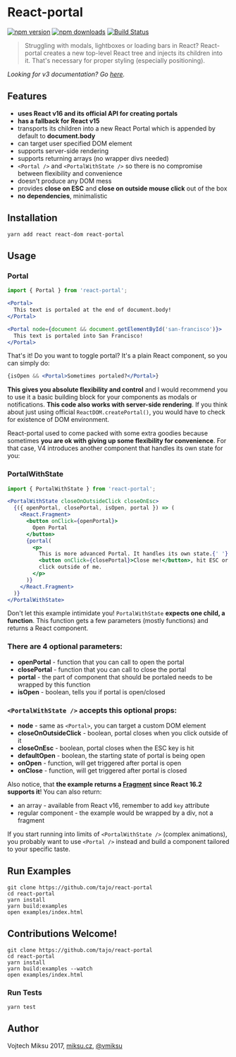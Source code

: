 React-portal
============
[![npm version](https://img.shields.io/npm/v/react-portal.svg?style=flat-square)](https://www.npmjs.com/package/react-portal)
[![npm downloads](https://img.shields.io/npm/dm/react-portal.svg?style=flat-square)](https://www.npmjs.com/package/react-portal)
[![Build Status](https://travis-ci.org/tajo/react-portal.svg?branch=master)](https://travis-ci.org/tajo/react-portal)

> Struggling with modals, lightboxes or loading bars in React? React-portal creates a new top-level React tree and injects its children into it. That's necessary for proper styling (especially positioning).

*Looking for v3 documentation? Go [here](READMEv3.MD).*

## Features

- **uses React v16 and its official API for creating portals**
- **has a fallback for React v15**
- transports its children into a new React Portal which is appended by default to **document.body**
- can target user specified DOM element
- supports server-side rendering
- supports returning arrays (no wrapper divs needed)
- `<Portal />` and `<PortalWithState />` so there is no compromise between flexibility and convenience
- doesn't produce any DOM mess
- provides **close on ESC** and **close on outside mouse click** out of the box
- **no dependencies**, minimalistic

## Installation

```shell
yarn add react react-dom react-portal
```

## Usage

### Portal

```jsx 
import { Portal } from 'react-portal';

<Portal>
  This text is portaled at the end of document.body!
</Portal>

<Portal node={document && document.getElementById('san-francisco')}>
  This text is portaled into San Francisco!
</Portal>
```

That's it! Do you want to toggle portal? It's a plain React component, so you can simply do:

```jsx
{isOpen && <Portal>Sometimes portaled?</Portal>}
```

**This gives you absolute flexibility and control** and I would recommend you to use it a basic building block for your components as modals or notifications. **This code also works with server-side rendering**. If you think about just using official `ReactDOM.createPortal()`, you would have to check for existence of DOM environment.

React-portal used to come packed with some extra goodies because sometimes **you are ok with giving up some flexibility for convenience**. For that case, V4 introduces another component that handles its own state for you:

### PortalWithState

```jsx 
import { PortalWithState } from 'react-portal';

<PortalWithState closeOnOutsideClick closeOnEsc>
  {({ openPortal, closePortal, isOpen, portal }) => (
    <React.Fragment>
      <button onClick={openPortal}>
        Open Portal
      </button>
      {portal(
        <p>
          This is more advanced Portal. It handles its own state.{' '}
          <button onClick={closePortal}>Close me!</button>, hit ESC or
          click outside of me.
        </p>
      )}
    </React.Fragment>
  )}
</PortalWithState>
```

Don't let this example intimidate you! `PortalWithState` **expects one child, a function**. This function gets a few parameters (mostly functions) and returns a React component.

### There are 4 optional parameters:

- **openPortal** - function that you can call to open the portal
- **closePortal** - function that you can call to close the portal
- **portal** - the part of component that should be portaled needs to be wrapped by this function
- **isOpen** - boolean, tells you if portal is open/closed

### `<PortalWithState />` accepts this optional props:

- **node** - same as `<Portal>`, you can target a custom DOM element
- **closeOnOutsideClick** - boolean, portal closes when you click outside of it
- **closeOnEsc** - boolean, portal closes when the ESC key is hit 
- **defaultOpen** - boolean, the starting state of portal is being open
- **onOpen** - function, will get triggered after portal is open
- **onClose** - function, will get triggered after portal is closed

Also notice, that **the example returns a [Fragment](https://reactjs.org/docs/fragments.html) since React 16.2 supports it**! You can also return:
- an array - available from React v16, remember to add `key` attribute
- regular component - the example would be wrapped by a div, not a fragment

If you start running into limits of `<PortalWithState />` (complex animations), you probably want to use `<Portal />` instead and build a component tailored to your specific taste.

## Run Examples

```shell
git clone https://github.com/tajo/react-portal
cd react-portal
yarn install
yarn build:examples
open examples/index.html
```

## Contributions Welcome!

```shell
git clone https://github.com/tajo/react-portal
cd react-portal
yarn install
yarn build:examples --watch
open examples/index.html
```

### Run Tests

```
yarn test
```

## Author

Vojtech Miksu 2017, [miksu.cz](https://miksu.cz), [@vmiksu](https://twitter.com/vmiksu)
